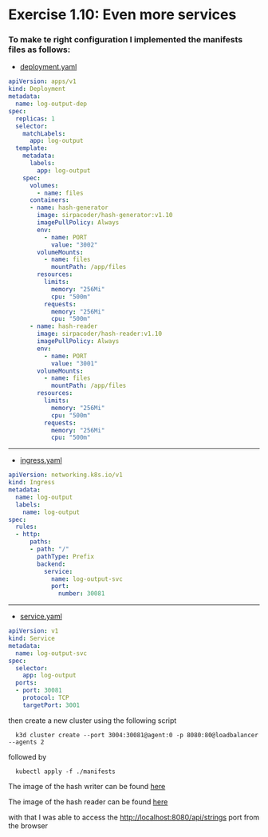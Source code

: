 # Exercise 1.10: Even more services

### To make te right configuration I implemented the manifests files as follows:

- [deployment.yaml](./manifests/deployment.yml)
```yaml
apiVersion: apps/v1
kind: Deployment
metadata:
  name: log-output-dep
spec:
  replicas: 1
  selector:
    matchLabels:
      app: log-output
  template:
    metadata:
      labels:
        app: log-output
    spec:
      volumes:
        - name: files
      containers:
      - name: hash-generator
        image: sirpacoder/hash-generator:v1.10
        imagePullPolicy: Always
        env:
          - name: PORT
            value: "3002"
        volumeMounts:
          - name: files
            mountPath: /app/files
        resources:
          limits:
            memory: "256Mi"
            cpu: "500m"
          requests:
            memory: "256Mi"
            cpu: "500m"
      - name: hash-reader
        image: sirpacoder/hash-reader:v1.10
        imagePullPolicy: Always
        env:
          - name: PORT
            value: "3001"
        volumeMounts:
          - name: files
            mountPath: /app/files
        resources:
          limits:
            memory: "256Mi"
            cpu: "500m"
          requests:
            memory: "256Mi"
            cpu: "500m"
```
___
- [ingress.yaml](./manifests/ingress.yaml)
```yaml
apiVersion: networking.k8s.io/v1
kind: Ingress
metadata:
  name: log-output
  labels:
    name: log-output
spec:
  rules:
  - http:
      paths:
      - path: "/"
        pathType: Prefix
        backend:
          service:
            name: log-output-svc
            port:
              number: 30081
```
___
- [service.yaml](./manifests/service.yaml)

```yaml
apiVersion: v1
kind: Service
metadata:
  name: log-output-svc
spec:
  selector:
    app: log-output
  ports:
  - port: 30081
    protocol: TCP
    targetPort: 3001
```
then create a new cluster using the following script

```shell
  k3d cluster create --port 3004:30081@agent:0 -p 8080:80@loadbalancer --agents 2
```

followed by
```shell
  kubectl apply -f ./manifests
```

The image of the hash writer can be found [here](https://hub.docker.com/repository/docker/sirpacoder/hash-generator/general)

The image of the hash reader can be found [here](https://hub.docker.com/repository/docker/sirpacoder/hash-reader/general)

with that I was able to access the [http://localhost:8080/api/strings](http://localhost:8080/api/strings) port from the browser
